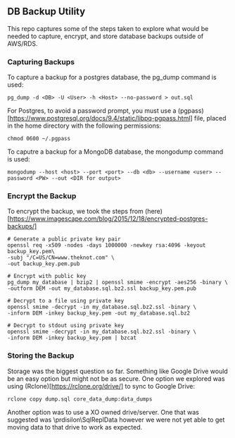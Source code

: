 ## DB Backup Utility

This repo captures some of the steps taken to explore what would be needed to capture, encrypt, and store database backups outside of AWS/RDS.

### Capturing Backups

To capture a backup for a postgres database, the pg_dump command is used:

    pg_dump -d <DB> -U <User> -h <Host> --no-password > out.sql

For Postgres, to avoid a password prompt, you must use a (pgpass)[https://www.postgresql.org/docs/9.4/static/libpq-pgpass.html] file, placed in the home directory with the following permissions:

    chmod 0600 ~/.pgpass

To caputre a backup for a MongoDB database, the mongodump command is used:

    mongodump --host <host> --port <port> --db <db> --username <user> --password <PW> --out <DIR for output>


### Encrypt the Backup

To encrypt the backup, we took the steps from (here)[https://www.imagescape.com/blog/2015/12/18/encrypted-postgres-backups/]

    # Generate a public private key pair
    openssl req -x509 -nodes -days 1000000 -newkey rsa:4096 -keyout backup_key.pem\
    -subj "/C=US/CN=www.theknot.com" \
    -out backup_key.pem.pub

    # Encrypt with public key  
    pg_dump my_database | bzip2 | openssl smime -encrypt -aes256 -binary \
    -outform DEM -out my_database.sql.bz2.ssl backup_key.pem.pub

    # Decrypt to a file using private key
    openssl smime -decrypt -in my_database.sql.bz2.ssl -binary \
    -inform DEM -inkey backup_key.pem -out my_database.sql.bz2
     
    # Decrypt to stdout using private key
    openssl smime -decrypt -in my_database.sql.bz2.ssl -binary \
    -inform DEM -inkey backup_key.pem | bzcat 
 
### Storing the Backup

Storage was the biggest question so far. Something like Google Drive would be an easy option but might not be as secure. One option we explored was using (Rclone)[https://rclone.org/drive/] to sync to Google Drive:

    rclone copy dump.sql core_data_dump:data_dumps

Another option was to use a XO owned drive/server. One that was suggested was  \prdisilon\SqlReplData however we were not yet able to get moving data to that drive to work as expected.
